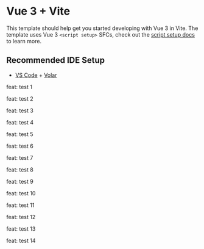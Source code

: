 # Vue 3 + Vite

This template should help get you started developing with Vue 3 in Vite. The template uses Vue 3 `<script setup>` SFCs, check out the [script setup docs](https://v3.vuejs.org/api/sfc-script-setup.html#sfc-script-setup) to learn more.

## Recommended IDE Setup

- [VS Code](https://code.visualstudio.com/) + [Volar](https://marketplace.visualstudio.com/items?itemName=Vue.volar)

feat: test 1

feat: test 2

feat: test 3

feat: test 4

feat: test 5

feat: test 6

feat: test 7

feat: test 8

feat: test 9

feat: test 10

feat: test 11

feat: test 12

feat: test 13

feat: test 14
